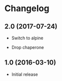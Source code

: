 # Changelog

## 2.0 (2017-07-24)

- Switch to alpine

- Drop chaperone

## 1.0 (2016-03-10)

- Initial release
